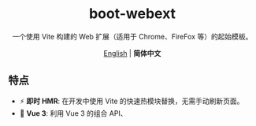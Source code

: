 <div align='center'>
  <h1>boot-webext</h1>
  <p>一个使用 Vite 构建的 Web 扩展（适用于 Chrome、FireFox 等）的起始模板。</p>
</div>

<div align='center'>
<a href="README.md">English</a> | <b>简体中文</b>
</div>

## 特点

- ⚡️ **即时 HMR**: 在开发中使用 Vite 的快速热模块替换，无需手动刷新页面。
- 🥝 **Vue 3**: 利用 Vue 3 的组合 API、<script setup> 语法等强大特性。
- 💬 **轻松通讯**: 通过 webext-bridge 和 VueUse 存储无缝通信。
- 🌈 **UnoCSS**: 利用即时按需加载的原子 CSS 引擎 UnoCSS 进行高效的组件样式设计。
- 📜 **中文字体预设**: 包含中文字体预设 🇨🇳
- 🦾 **TypeScript**: 集成 TypeScript 实现类型安全，提升开发体验。
- 📦 **自动导入组件**: 自动导入组件，使开发流程更加顺畅。
- 🌟 **图标**: 直接从任何图标集中访问图标，增强设计流程。
- 🖥 **内容脚本**: 在内容脚本中也能充分发挥 Vue 的威力。
- 🌍 **Web 扩展**: 开发适用于 Chrome、FireFox 等多个浏览器的同构扩展。
- 📃 **带有完整类型支持的动态 manifest.json**: 灵活编写 manifest.json，拥有完整的类型支持。

### 编码风格

- [@kirklin/eslint-config](https://github.com/kirklin/eslint-config)

### 推荐的 IDE 设置

- 🌪️ [WebStorm](https://www.jetbrains.com/webstorm/)
- 💻 [VSCode](https://code.visualstudio.com/)
- 💡 [Volar](https://marketplace.visualstudio.com/items?itemName=johnsoncodehk.volar)

## 快来试试吧！！

### GitHub 模板

[使用这个模板创建仓库](https://github.com/kirklin/boot-webext/generate).

### 克隆到本地

```bash
npx degit kirklin/boot-webext my-webext
cd my-webext
pnpm i
```

## 使用

### 开发

只需要执行以下命令，安装依赖后，你就可以开始开发你的扩展了。

```bash
pnpm run dev
```

### 构建

构建该应用只需要执行以下命令

```bash
pnpm run build
```

然后你会看到用于发布的 `dist` 文件夹被生成。
